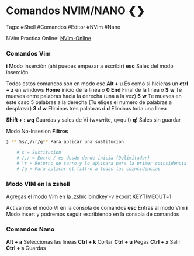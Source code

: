 # Comandos NVIM/NANO ❮❯

Tags: #Shell #Comandos #Editor #NVim #Nano 


NVim Practica Online: [NVim-Online](https://www.openvim.com/)

### Comandos Vim
**i** Modo inserción (ahi puedes empezar a escribir)
**esc** Sales del modo inserción

Todos estos comandos son en modo esc
**Alt + u** Es como si hicieras un **ctrl + z** en windows
**Home** inicio de la linea o **0**
**End** Final de la linea o **$**
**w** Te mueves entre palabras hacia la derecha (una a la vez)
**5** **w** Te mueves en este caso 5 palabras a la derecha (Tu eliges el numero de palabras a desplazar)
**3** **d w** Eliminas tres palabras
**d d** Eliminas toda una linea

**Shift + :**
	**wq** Guardas y sales de Vi (w=write, q=quit)
	**q!** Sales sin guardar

Modo No-Insesion **Filtros**
```bash
❯ **:%s/,/\r/g** Para aplicar una sustitucion 

	# s = Sustitucion 
	# /,/ = Entre / es desde donde inicia (Delimitador)
	# \r = Retorno de carro y lo aplicara para la primer coincidencia 
	# /g = Para aplicar el filtro a todas las coincidencias
```

### Modo VIM en la zshell
Agregas el modo Vim en la .zshrc
	bindkey -v
	export KEYTIMEOUT=1
	
Activamos el modo VI en la consola de comandos 
**esc** Entras al modo Vim
**i** Modo insert y podremos seguir escribiendo en la consola de comandos

### Comandos Nano
**Alt + a** Seleccionas las lineas
**Ctrl + k** Cortar
**Ctrl + u** Pegas
**Ctrl + x** Salir
**Ctrl + s** Guardas